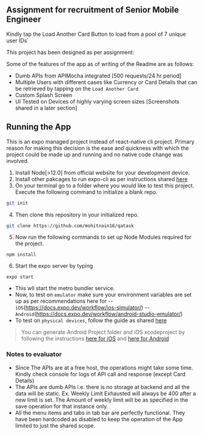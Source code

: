 
## Assignment for recruitment of Senior Mobile Engineer



Kindly tap the Load Another Card Button to load from a pool of 7 unique user IDs`

This project has been designed as per assignment: 

Some of the features of the app as of writing of the Readme are as follows:
- Dumb APIs from APIMocha integrated [500 requests/24 hr period]
- Multiple Users with different cases like Currency or Card Details that can be retrieved by tapping on the `Load Another Card`
- Custom Splash Screen
- UI Tested on Devices of highly varying screen sizes [Screenshots shared in a later section]

## Running the App

This is an expo managed project instead of react-native cli project. Primary reason for making this decision is the ease and quickness with which the project could be made up and running and no native code change was involved.
1. Install Node[>12.0] from official website for your development device.
2. Install other pakcages to run expo-cli as per instructions shared [here](https://docs.expo.dev/get-started/installation/])
3. On your terminal go to a folder where you would like to test this project. Execute the following command to initialize a blank repo.
```sh
git init
```
4. Then clone this repository in your initialized repo.
```sh
git clone https://github.com/mohitnain16/qatask
```
5. Now run the following commands to set up Node Modules required for the project.
```
npm install
```
6. Start the expo server by typing
```
expo start
```
- This wll start the metro bundler service. 
- Now, to test on `emulator` make sure your environment variables are set up as per recommendations here for 
-- `iOS`(https://docs.expo.dev/workflow/ios-simulator/) 
-- `Android`(https://docs.expo.dev/workflow/android-studio-emulator/)
- To test on `physical devices`, follow the guide as shared [here](https://docs.expo.dev/get-started/installation/#2-expo-go-app-for-ios-and)


> You can generate Android Project folder and iOS xcodeproject by following the 
> instructions [here for iOS](https://docs.expo.dev/bare/hello-world/#ios-configuration) and [here for Android](https://docs.expo.dev/bare/hello-world/#android-configuration)




### Notes to evaluator
- Since The APIs are at a free host, the operations might take some time. Kindly check console for logs of API call and response (except Card Details)
- The APIs are dumb APIs i.e. there is no storage at backend and all the data will be static. Ex. Weekly Limit Exhausted will always be 400 after a new limit is set. The Amount of weekly limit will be as specified in the save operation for that instance only.
- All the menu items and tabs in tab bar are perfectly functional. They have been hardcoded as disabled to keep the operation of the App limited to just the shared scope.

